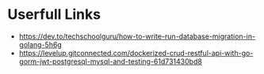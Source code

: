 # Userfull Links

- https://dev.to/techschoolguru/how-to-write-run-database-migration-in-golang-5h6g
- https://levelup.gitconnected.com/dockerized-crud-restful-api-with-go-gorm-jwt-postgresql-mysql-and-testing-61d731430bd8
